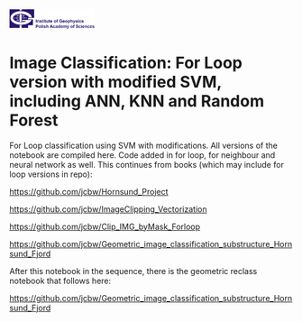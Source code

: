 
<img src="https://github.com/jcbw/Hornsund_Project/blob/main/IGF%20EN%20colour.png" width=30% height=40%> 

# Image Classification: For Loop version with modified SVM, including ANN, KNN and Random Forest

For Loop classification using SVM with modifications. All versions of the notebook are compiled here. Code added in for loop, for neighbour and neural network as well. This continues from books (which may include for loop versions in repo):

https://github.com/jcbw/Hornsund_Project

https://github.com/jcbw/ImageClipping_Vectorization

https://github.com/jcbw/Clip_IMG_byMask_Forloop

https://github.com/jcbw/Geometric_image_classification_substructure_Hornsund_Fjord

After this notebook in the sequence, there is the geometric reclass notebook that follows here:

https://github.com/jcbw/Geometric_image_classification_substructure_Hornsund_Fjord
